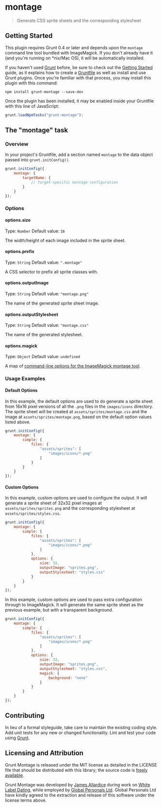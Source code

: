 # montage

> Generate CSS sprite sheets and the corresponding stylesheet

## Getting Started
This plugin requires Grunt 0.4 or later and depends upon the `montage` command line tool bundled with ImageMagick. If you don't already have it (and you're running on *nix/Mac OS), it will be automatically installed.

If you haven't used [Grunt](http://gruntjs.com/) before, be sure to check out the [Getting Started](http://gruntjs.com/getting-started) guide, as it explains how to create a [Gruntfile](http://gruntjs.com/sample-gruntfile) as well as install and use Grunt plugins. Once you're familiar with that process, you may install this plugin with this command:

```shell
npm install grunt-montage --save-dev
```

Once the plugin has been installed, it may be enabled inside your Gruntfile with this line of JavaScript:

```js
grunt.loadNpmTasks("grunt-montage");
```

## The "montage" task

### Overview
In your project's Gruntfile, add a section named `montage` to the data object passed into `grunt.initConfig()`.

```js
grunt.initConfig({
    montage: {
        targetName: {
            // Target-specific montage configuration
        }
    }
});
```

### Options

#### options.size
Type: `Number`
Default value: `16`

The width/height of each image included in the sprite sheet.

#### options.prefix
Type: `String`
Default value: `".montage"`

A CSS selector to prefix all sprite classes with.

#### options.outputImage
Type: `String`
Default value: `"montage.png"`

The name of the generated sprite sheet image.

#### options.outputStylesheet
Type: `String`
Default value: `"montage.css"`

The name of the generated stylesheet.

#### options.magick
Type: `Object`
Default value: `undefined`

A map of [command-line options for the ImageMagick montage tool](http://www.imagemagick.org/script/montage.php).

### Usage Examples

#### Default Options
In this example, the default options are used to do generate a sprite sheet from 16x16 pixel versions of all the `.png` files in the `images/icons` directory. The sprite sheet will be created at `assets/sprites/montage.css` and the image at `assets/sprites/montage.png`, based on the default option values listed above.

```js
grunt.initConfig({
    montage: {
        simple: {
            files: {
                "assets/sprites": [
                    "images/icons/*.png"
                ]
            }
        }
    }
});
```

#### Custom Options
In this example, custom options are used to configure the output. It will generate a sprite sheet of 32x32 pixel images at `assets/sprites/sprites.png` and the corresponding stylesheet at `assets/sprites/styles.css`.

```js
grunt.initConfig({
    montage: {
        simple: {
            files: {
                "assets/sprites": [
                    "images/icons/*.png"
                ]
            },
            options: {
                size: 32,
                outputImage: "sprites.png",
                outputStylesheet: "styles.css"
            }
        }
    }
});
```

In this example, custom options are used to pass extra configuration through to ImageMagick. It will generate the same sprite sheet as the previous example, but with a transparent background.

```js
grunt.initConfig({
    montage: {
        simple: {
            files: {
                "assets/sprites": [
                    "images/icons/*.png"
                ]
            },
            options: {
                size: 32,
                outputImage: "sprites.png",
                outputStylesheet: "styles.css",
                magick: {
                    background: "none"
                }
            }
        }
    }
});
```

## Contributing
In lieu of a formal styleguide, take care to maintain the existing coding style. Add unit tests for any new or changed functionality. Lint and test your code using [Grunt](http://gruntjs.com/).

## Licensing and Attribution
Grunt Montage is released under the MIT license as detailed in the LICENSE file that should be distributed with this library; the source code is [freely available](http://github.com/globaldev/grunt-montage).

Grunt Montage was developed by [James Allardice](http://jamesallardice.com) during work on [White Label Dating](http://www.whitelabeldating.com/), while employed by [Global Personals Ltd](http://www.globalpersonals.co.uk).  Global Personals Ltd have kindly agreed to the extraction and release of this software under the license terms above.